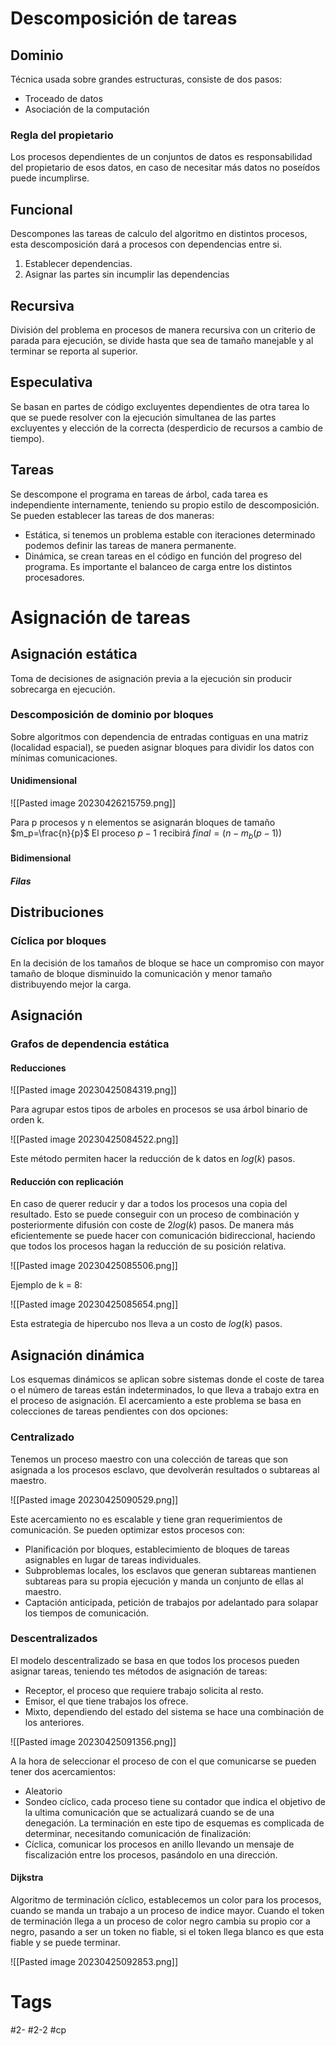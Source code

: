 # Descomposición de tareas
## Dominio
Técnica usada sobre grandes estructuras, consiste de dos pasos:
- Troceado de datos
- Asociación de la computación
### Regla del propietario
Los procesos dependientes de un conjuntos de datos es responsabilidad del propietario de esos datos, en caso de necesitar más datos no poseídos puede incumplirse.
## Funcional
Descompones las tareas de calculo del algoritmo en distintos procesos, esta descomposición dará a procesos con dependencias entre si.
1. Establecer dependencias.
2. Asignar las partes sin incumplir las dependencias
## Recursiva
División del problema en procesos de manera recursiva con un criterio de parada para ejecución, se divide hasta que sea de tamaño manejable y al terminar se reporta al superior.
## Especulativa
Se basan en partes de código excluyentes dependientes de otra tarea lo que se puede resolver con la ejecución simultanea de las partes excluyentes y elección de la correcta (desperdicio de recursos a cambio de tiempo).
## Tareas
Se descompone el programa en tareas de árbol, cada tarea es independiente internamente, teniendo su propio estilo de descomposición.
Se pueden establecer las tareas de dos maneras:
- Estática, si tenemos un problema estable con iteraciones determinado podemos definir las tareas de manera permanente.
- Dinámica, se crean tareas en el código en función del progreso del programa.
Es importante el balanceo de carga entre los distintos procesadores.
# Asignación de tareas
## Asignación estática
Toma de decisiones de asignación previa a la ejecución sin producir sobrecarga en ejecución.
### Descomposición de dominio por bloques
Sobre algoritmos con dependencia de entradas contiguas en una matriz (localidad espacial), se pueden asignar bloques para dividir los datos con mínimas comunicaciones.
#### Unidimensional

![[Pasted image 20230426215759.png]]

Para p procesos y n elementos se asignarán bloques de tamaño $m_p=\frac{n}{p}$
El proceso $p-1$ recibirá $final=(n-m_b(p-1))$
#### Bidimensional
##### Filas

## Distribuciones
### Cíclica por bloques
En la decisión de los tamaños de bloque se hace un compromiso con mayor tamaño de bloque disminuido la comunicación y menor tamaño distribuyendo mejor la carga.
## Asignación
### Grafos de dependencia estática
#### Reducciones

![[Pasted image 20230425084319.png]]

Para agrupar estos tipos de arboles en procesos se usa árbol binario de orden k.

![[Pasted image 20230425084522.png]]

Este método permiten hacer la reducción de k datos en $log(k)$ pasos.
#### Reducción con replicación
En caso de querer reducir y dar a todos los procesos una copia del resultado.
Esto se puede conseguir con un proceso de combinación y posteriormente difusión con coste de $2log(k)$ pasos.
De manera más eficientemente se puede hacer con comunicación bidireccional, haciendo que todos los procesos hagan la reducción de su posición relativa.

![[Pasted image 20230425085506.png]]

Ejemplo de k = 8:

![[Pasted image 20230425085654.png]]

Esta estrategia de hipercubo nos lleva a un costo de $log(k)$ pasos.
## Asignación dinámica
Los esquemas dinámicos se aplican sobre sistemas donde el coste de tarea o el número de tareas están indeterminados, lo que lleva a trabajo extra en el proceso de asignación.
El acercamiento a este problema se basa en colecciones de tareas pendientes con dos opciones:
### Centralizado
Tenemos un proceso maestro con una colección de tareas que son asignada a los procesos esclavo, que devolverán resultados o subtareas al maestro.

![[Pasted image 20230425090529.png]]

Este acercamiento no es escalable y tiene gran requerimientos de comunicación.
Se pueden optimizar estos procesos con:
- Planificación por bloques, establecimiento de bloques de tareas asignables en lugar de tareas individuales.
- Subproblemas locales, los esclavos que generan subtareas mantienen subtareas para su propia ejecución y manda un conjunto de ellas al maestro.
- Captación anticipada, petición de trabajos por adelantado para solapar los tiempos de comunicación.
### Descentralizados
El modelo descentralizado se basa en que todos los procesos pueden asignar tareas, teniendo tes métodos de asignación de tareas:
- Receptor, el proceso que requiere trabajo solicita al resto.
- Emisor, el que tiene trabajos los ofrece.
- Mixto, dependiendo del estado del sistema se hace una combinación de los anteriores.

![[Pasted image 20230425091356.png]]

A la hora de seleccionar el proceso de con el que comunicarse se pueden tener dos acercamientos:
- Aleatorio
- Sondeo cíclico, cada proceso tiene su contador que indica el objetivo de la ultima comunicación que se actualizará cuando se de una denegación.
La terminación en este tipo de esquemas es complicada de determinar, necesitando comunicación de finalización:
- Cíclica, comunicar los procesos en anillo llevando un mensaje de fiscalización entre los procesos, pasándolo en una dirección.
#### Dijkstra
Algoritmo de terminación cíclico, establecemos un color para los procesos, cuando se manda un trabajo a un proceso de indice mayor. Cuando el token de terminación llega a un proceso de color negro cambia su propio cor a negro, pasando a ser un token no fiable, si el token llega blanco es que esta fiable y se puede terminar.

![[Pasted image 20230425092853.png]]
# Tags
#2- 
#2-2 
#cp 